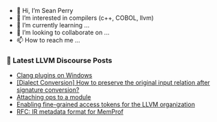 - 👋 Hi, I’m Sean Perry
- 👀 I’m interested in compilers (c++, COBOL, llvm)
- 🌱 I’m currently learning ...
- 💞️ I’m looking to collaborate on ...
- 📫 How to reach me ...

<!---
s66perry/s66perry is a ✨ special ✨ repository because its `README.md` (this file) appears on your GitHub profile.
You can click the Preview link to take a look at your changes.
--->
### 📕 Latest LLVM Discourse Posts

<!-- DISCOURSE-LLVM:START -->
- [Clang plugins on Windows](https://discourse.llvm.org/t/clang-plugins-on-windows/2262#post_7)
- [[Dialect Conversion] How to preserve the original input relation after signature conversion?](https://discourse.llvm.org/t/dialect-conversion-how-to-preserve-the-original-input-relation-after-signature-conversion/76384#post_1)
- [Attaching ops to a module](https://discourse.llvm.org/t/attaching-ops-to-a-module/4545#post_3)
- [Enabling fine-grained access tokens for the LLVM organization](https://discourse.llvm.org/t/enabling-fine-grained-access-tokens-for-the-llvm-organization/76383#post_2)
- [RFC: IR metadata format for MemProf](https://discourse.llvm.org/t/rfc-ir-metadata-format-for-memprof/59165?page=2#post_25)
<!-- DISCOURSE-LLVM:END -->
